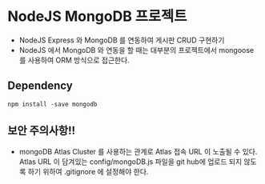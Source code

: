 # NodeJS MongoDB 프로젝트

- NodeJS Express 와 MongoDB 를 연동하여 게시판 CRUD 구현하기
- NodeJS 에서 MongoDB 와 연동을 할 때는 대부분의 프로젝트에서 mongoose를 사용하여 ORM 방식으로 접근한다.

## Dependency

`npm install -save mongodb`

## 보안 주의사항!!

- mongoDB Atlas Cluster 를 사용하는 관계로 Atlas 접속 URL 이 노출될 수 있다. Atlas URL 이 담겨있는 config/mongoDB.js 파일을 git hub에 업로드 되지 않도록 하기 위하여 .gitignore 에 설정해야 한다.
